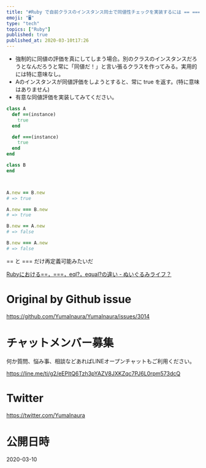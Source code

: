 ```yaml
---
title: "#Ruby で自前クラスのインスタンス同士で同値性チェックを実装するには == ===イコールメソッドを定義すれば良いかね？"
emoji: "🖥"
type: "tech"
topics: ["Ruby"]
published: true
published_at: 2020-03-10t17:26
---
```


- 強制的に同値の評価を真にしてしまう場合。別のクラスのインスタンスだろうとなんだろうと常に「同値だ！」と言い張るクラスを作ってみる。実用的には特に意味なし。
- Aのインスタンスが同値評価をしようとすると、常に true を返す。(特に意味はありません)
- 有意な同値評価を実装してみてください。

```rb
class A
  def ==(instance)
    true
  end

  def ===(instance)
    true
  end
end

class B
end



A.new == B.new
# => true

A.new === B.new
# => true

B.new == A.new
# => false

B.new === A.new
# => false
```


== と === だけ再定義可能みたいだ

[Rubyにおける==，===，eql?，equal?の違い - ぬいぐるみライフ？](https://mickey24.hatenablog.com/entry/20100910/1284052782)


# Original by Github issue

https://github.com/YumaInaura/YumaInaura/issues/3014








<!-- Update From Qiita API -->

# チャットメンバー募集


何か質問、悩み事、相談などあればLINEオープンチャットもご利用ください。

https://line.me/ti/g2/eEPltQ6Tzh3pYAZV8JXKZqc7PJ6L0rpm573dcQ





# Twitter


https://twitter.com/YumaInaura


<!-- Update From Qiita API -->



# 公開日時

2020-03-10
